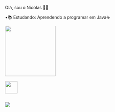 Olá, sou o Nicolas 🙋‍♂️

•📚 Estudando: Aprendendo a programar em Java☕


<div>
  <a href="https://github.com/nicolasdonada">
  <img height="165em" src="https://github-readme-stats.vercel.app/api?username=nicolasdonada&show_icons=true&theme=tokyonight&include_all_commits=true&count_private=true"/>
  
</div>
<div style="display: inline_block"><br>
  <img  height="40" width="40" src="https://cdn.jsdelivr.net/gh/devicons/devicon/icons/java/java-plain-wordmark.svg" />
  
</div>
  
  ##
  
 <a href = "mailto:nicolasdonada4@gmail.com"><img src="https://img.shields.io/badge/-Gmail-%23333?style=for-the-badge&logo=gmail&logoColor=white" target="_blank"></a>
